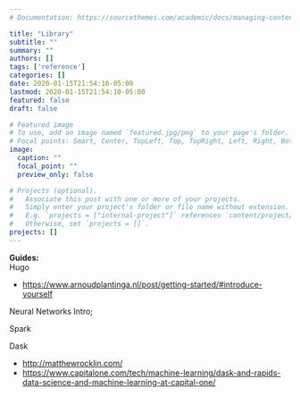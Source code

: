 ```yaml
---
# Documentation: https://sourcethemes.com/academic/docs/managing-content/

title: "Library"
subtitle: ""
summary: ""
authors: []
tags: ['reference']
categories: []
date: 2020-01-15T21:54:10-05:00
lastmod: 2020-01-15T21:54:10-05:00
featured: false
draft: false

# Featured image
# To use, add an image named `featured.jpg/png` to your page's folder.
# Focal points: Smart, Center, TopLeft, Top, TopRight, Left, Right, BottomLeft, Bottom, BottomRight.
image:
  caption: ""
  focal_point: ""
  preview_only: false

# Projects (optional).
#   Associate this post with one or more of your projects.
#   Simply enter your project's folder or file name without extension.
#   E.g. `projects = ["internal-project"]` references `content/project/deep-learning/index.md`.
#   Otherwise, set `projects = []`.
projects: []
---
```


**Guides:** <br>
Hugo 
- https://www.arnoudplantinga.nl/post/getting-started/#introduce-yourself

Neural Networks Intro; <br> 

Spark 

Dask
- http://matthewrocklin.com/ 
- https://www.capitalone.com/tech/machine-learning/dask-and-rapids-data-science-and-machine-learning-at-capital-one/



